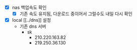 - [X] nas 백업속도 확인
  - [X] 기존 속도 유지됨, 다운로드 중이어서 그럴수도 내일 다시 확인
- [X] local [[../dns]] 설정
  - 기존 dns 서버
    - sk
      - 210.220.163.82
      - 219.250.36.130
